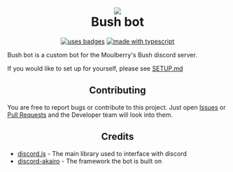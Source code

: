 <h1 align = "center">
	<img src="https://cdn.discordapp.com/avatars/767478359348740148/8e9fc569e00fa3973b9d2d89ce2acf62.png">
	<br>
	Bush bot
</h1>

<div align="center">

<!-- [![CodeFactor](https://img.shields.io/codefactor/grade/github/TymanWasTaken/Utilibot?style=for-the-badge)](https://www.codefactor.io/repository/github/tymanwastaken/cascade) -->

[![uses badges](https://img.shields.io/badge/Uses-Badges-yellow?style=for-the-badge)](https://shields.io)
[![made with typescript](https://img.shields.io/badge/Made%20With-Typescript-orange?style=for-the-badge)](https://www.typescriptlang.org/)

</div>

Bush bot is a custom bot for the Moulberry's Bush discord server.

If you would like to set up for yourself, please see [SETUP.md](https://github.com/TymanWasTaken/Utilibot/blob/v2/SETUP.md)

<h2 align="center">Contributing</h2>

You are free to report bugs or contribute to this project. Just open <a href="https://github.com/NotEnoughUpdates/bush-bot/issues">Issues</a> or <a href="https://github.com/NotEnoughUpdates/bush-bot/pulls">Pull Requests</a> and the Developer team will look into them.

<h2 align="center">Credits</h2>

- <a href="https://discord.js.org/">discord.js</a> - The main library used to interface with discord
- <a href="https://discord-akairo.github.io/">discord-akairo</a> - The framework the bot is built on
